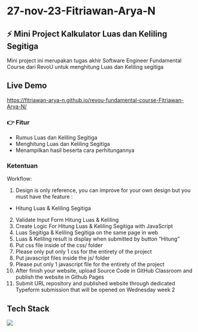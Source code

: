 # 27-nov-23-Fitriawan-Arya-N

## ⚡ Mini Project Kalkulator Luas dan Keliling Segitiga

Mini project ini merupakan tugas akhir Software Engineer Fundamental Course dari RevoU untuk menghitung Luas dan Keliling segitiga

## Live Demo
https://fitriawan-arya-n.github.io/revou-fundamental-course-Fitriawan-Arya-N/

### 👉 Fitur
- Rumus Luas dan Keliling Segitiga
- Menghitung Luas dan Keliling Segitiga
- Menampilkan hasil beserta cara perhitungannya

### Ketentuan
Workflow:
1. Design is only reference, you can improve for your own design but you must have the feature :
- Hitung Luas & Keliling Segitiga
2. Validate Input Form Hitung Luas & Keliling
3. Create Logic For Hitung Luas & Keliling Segitiga with JavaScript
4. Luas Segitiga & Keliling Segitiga on the same page in web
5. Luas & Keliling result is display when submitted by button “Hitung”
6. Put css file inside of the css/ folder
7. Please only put only 1 css for the entirety of the project
8. Put javascript files inside the js/ folder
9. Please put only 1 javascript file for the entirety of the project
10. After finish your website, upload Source Code in GitHub Classroom and publish the website in Github Pages
11. Submit URL repository and published website through dedicated Typeform submission that will be opened on Wednesday week 2 

## Tech Stack
<img src="https://skillicons.dev/icons?i=html,css,js">

